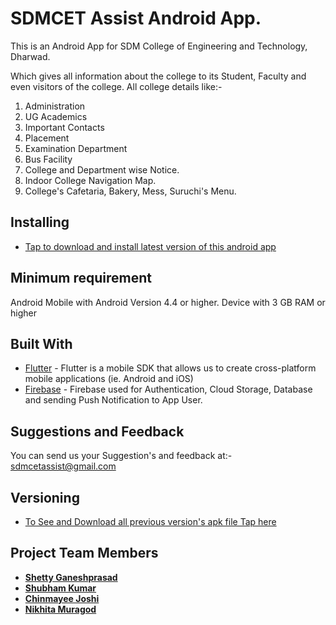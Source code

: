 # SDMCET Assist Android App.

This is an Android App for SDM College of Engineering and Technology, Dharwad.


Which gives all information about the college to its Student, Faculty and even visitors of the college.
All college details like:-
1) Administration
2) UG Academics 
3) Important Contacts
4) Placement
5) Examination Department
6) Bus Facility
7) College and Department wise Notice.
9) Indoor College Navigation Map.
10) College's Cafetaria, Bakery, Mess, Suruchi's Menu.


## Installing

* [Tap to download and install latest version of this android app](https://drive.google.com/drive/u/2/folders/1HEV_Y3rv9amnEES67vkuSvhR-R8t2kRE
) 

## Minimum requirement
Android Mobile with Android Version 4.4 or higher.
Device with 3 GB RAM or higher

## Built With

* [Flutter](https://flutter.dev/docs) - Flutter is a mobile SDK that allows us to create cross-platform mobile applications (ie. Android and iOS)
* [Firebase](https://maven.apache.org/) - Firebase used for Authentication, Cloud Storage, Database and sending Push Notification to App User.

## Suggestions and Feedback

You can send us your Suggestion's and feedback at:- sdmcetassist@gmail.com


## Versioning

* [To See and Download all previous version's apk file Tap here](https://drive.google.com/open?id=1HP0kve3qMRyvOFV2LON9PrHwtkPFXO-F)


## Project Team Members

* [**Shetty Ganeshprasad**](https://github.com/ganeshShetty98/)
* [**Shubham Kumar**](https://github.com/Shubhamkumar6458)
* [**Chinmayee Joshi**](https://github.com/chinmayee143)
* [**Nikhita Muragod**](https://github.com/nikhita-png)





